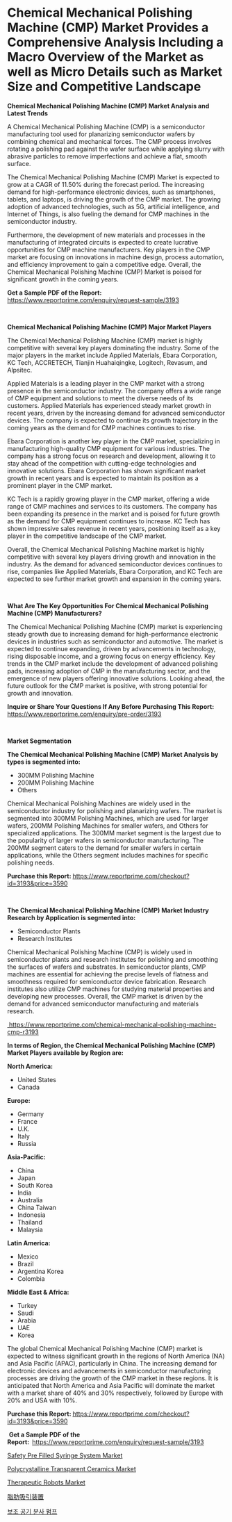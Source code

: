 <p><h1>Chemical Mechanical Polishing Machine (CMP) Market Provides a Comprehensive Analysis Including a Macro Overview of the Market as well as Micro Details such as Market Size and Competitive Landscape</h1></p><p><strong>Chemical Mechanical Polishing Machine (CMP) Market Analysis and Latest Trends</strong></p>
<p><p>A Chemical Mechanical Polishing Machine (CMP) is a semiconductor manufacturing tool used for planarizing semiconductor wafers by combining chemical and mechanical forces. The CMP process involves rotating a polishing pad against the wafer surface while applying slurry with abrasive particles to remove imperfections and achieve a flat, smooth surface. </p><p>The Chemical Mechanical Polishing Machine (CMP) Market is expected to grow at a CAGR of 11.50% during the forecast period. The increasing demand for high-performance electronic devices, such as smartphones, tablets, and laptops, is driving the growth of the CMP market. The growing adoption of advanced technologies, such as 5G, artificial intelligence, and Internet of Things, is also fueling the demand for CMP machines in the semiconductor industry. </p><p>Furthermore, the development of new materials and processes in the manufacturing of integrated circuits is expected to create lucrative opportunities for CMP machine manufacturers. Key players in the CMP market are focusing on innovations in machine design, process automation, and efficiency improvement to gain a competitive edge. Overall, the Chemical Mechanical Polishing Machine (CMP) Market is poised for significant growth in the coming years.</p></p>
<p><strong>Get a Sample PDF of the Report:&nbsp;</strong> <a href="https://www.reportprime.com/enquiry/request-sample/3193">https://www.reportprime.com/enquiry/request-sample/3193</a></p>
<p>&nbsp;</p>
<p><strong>Chemical Mechanical Polishing Machine (CMP) Major Market Players</strong></p>
<p><p>The Chemical Mechanical Polishing Machine (CMP) market is highly competitive with several key players dominating the industry. Some of the major players in the market include Applied Materials, Ebara Corporation, KC Tech, ACCRETECH, Tianjin Huahaiqingke, Logitech, Revasum, and Alpsitec. </p><p>Applied Materials is a leading player in the CMP market with a strong presence in the semiconductor industry. The company offers a wide range of CMP equipment and solutions to meet the diverse needs of its customers. Applied Materials has experienced steady market growth in recent years, driven by the increasing demand for advanced semiconductor devices. The company is expected to continue its growth trajectory in the coming years as the demand for CMP machines continues to rise.</p><p>Ebara Corporation is another key player in the CMP market, specializing in manufacturing high-quality CMP equipment for various industries. The company has a strong focus on research and development, allowing it to stay ahead of the competition with cutting-edge technologies and innovative solutions. Ebara Corporation has shown significant market growth in recent years and is expected to maintain its position as a prominent player in the CMP market.</p><p>KC Tech is a rapidly growing player in the CMP market, offering a wide range of CMP machines and services to its customers. The company has been expanding its presence in the market and is poised for future growth as the demand for CMP equipment continues to increase. KC Tech has shown impressive sales revenue in recent years, positioning itself as a key player in the competitive landscape of the CMP market.</p><p>Overall, the Chemical Mechanical Polishing Machine market is highly competitive with several key players driving growth and innovation in the industry. As the demand for advanced semiconductor devices continues to rise, companies like Applied Materials, Ebara Corporation, and KC Tech are expected to see further market growth and expansion in the coming years.</p></p>
<p>&nbsp;</p>
<p><strong>What Are The Key Opportunities For Chemical Mechanical Polishing Machine (CMP) Manufacturers?</strong></p>
<p><p>The Chemical Mechanical Polishing Machine (CMP) market is experiencing steady growth due to increasing demand for high-performance electronic devices in industries such as semiconductor and automotive. The market is expected to continue expanding, driven by advancements in technology, rising disposable income, and a growing focus on energy efficiency. Key trends in the CMP market include the development of advanced polishing pads, increasing adoption of CMP in the manufacturing sector, and the emergence of new players offering innovative solutions. Looking ahead, the future outlook for the CMP market is positive, with strong potential for growth and innovation.</p></p>
<p><strong>Inquire or Share Your Questions If Any Before Purchasing This Report:</strong> <a href="https://www.reportprime.com/enquiry/pre-order/3193">https://www.reportprime.com/enquiry/pre-order/3193</a></p>
<p>&nbsp;</p>
<p><strong>Market Segmentation</strong></p>
<p><strong>The Chemical Mechanical Polishing Machine (CMP) Market Analysis by types is segmented into:</strong></p>
<p><ul><li>300MM Polishing Machine</li><li>200MM Polishing Machine</li><li>Others</li></ul></p>
<p><p>Chemical Mechanical Polishing Machines are widely used in the semiconductor industry for polishing and planarizing wafers. The market is segmented into 300MM Polishing Machines, which are used for larger wafers, 200MM Polishing Machines for smaller wafers, and Others for specialized applications. The 300MM market segment is the largest due to the popularity of larger wafers in semiconductor manufacturing. The 200MM segment caters to the demand for smaller wafers in certain applications, while the Others segment includes machines for specific polishing needs.</p></p>
<p><strong>Purchase this Report:&nbsp;</strong><a href="https://www.reportprime.com/checkout?id=3193&price=3590">https://www.reportprime.com/checkout?id=3193&price=3590</a></p>
<p>&nbsp;</p>
<p><strong>The Chemical Mechanical Polishing Machine (CMP) Market Industry Research by Application is segmented into:</strong></p>
<p><ul><li>Semiconductor Plants</li><li>Research Institutes</li></ul></p>
<p><p>Chemical Mechanical Polishing Machine (CMP) is widely used in semiconductor plants and research institutes for polishing and smoothing the surfaces of wafers and substrates. In semiconductor plants, CMP machines are essential for achieving the precise levels of flatness and smoothness required for semiconductor device fabrication. Research institutes also utilize CMP machines for studying material properties and developing new processes. Overall, the CMP market is driven by the demand for advanced semiconductor manufacturing and materials research.</p></p>
<p><a href="https://www.reportprime.com/chemical-mechanical-polishing-machine-cmp-r3193">&nbsp;https://www.reportprime.com/chemical-mechanical-polishing-machine-cmp-r3193</a></p>
<p><strong>In terms of Region, the Chemical Mechanical Polishing Machine (CMP) Market Players available by Region are:</strong></p>
<p>
    <p> <strong> North America: </strong>
        <ul>
            <li>United States</li>
            <li>Canada</li>
        </ul>
        </p> 
    <p> <strong> Europe: </strong>
        <ul>
            <li>Germany</li>
            <li>France</li>
            <li>U.K.</li>
            <li>Italy</li>
            <li>Russia</li>
        </ul>
        </p> 
    <p> <strong> Asia-Pacific: </strong>
        <ul>
            <li>China</li>
            <li>Japan</li>
            <li>South Korea</li>
            <li>India</li>
            <li>Australia</li>
            <li>China Taiwan</li>
            <li>Indonesia</li>
            <li>Thailand</li>
            <li>Malaysia</li>
        </ul>
        </p> 
    <p> <strong> Latin America: </strong>
        <ul>
            <li>Mexico</li>
            <li>Brazil</li>
            <li>Argentina Korea</li>
            <li>Colombia</li>
        </ul>
        </p> 
    <p> <strong> Middle East & Africa: </strong>
        <ul>
            <li>Turkey</li>
            <li>Saudi</li>
            <li>Arabia</li>
            <li>UAE</li>
            <li>Korea</li>
        </ul>
    </p>
    </p>
<p><p>The global Chemical Mechanical Polishing Machine (CMP) market is expected to witness significant growth in the regions of North America (NA) and Asia Pacific (APAC), particularly in China. The increasing demand for electronic devices and advancements in semiconductor manufacturing processes are driving the growth of the CMP market in these regions. It is anticipated that North America and Asia Pacific will dominate the market with a market share of 40% and 30% respectively, followed by Europe with 20% and USA with 10%.</p></p>
<p><strong>Purchase this Report: </strong><a href="https://www.reportprime.com/checkout?id=3193&price=3590">https://www.reportprime.com/checkout?id=3193&price=3590</a></p>
<p>&nbsp;<strong>Get a Sample PDF of the Report:&nbsp;&nbsp;</strong><a href="https://www.reportprime.com/enquiry/request-sample/3193">https://www.reportprime.com/enquiry/request-sample/3193</a></p>
<p><strong></strong></p>
<p><p><a href="https://www.linkedin.com/pulse/global-safety-pre-filled-syringe-system-market-exploring-share-ynlke">Safety Pre Filled Syringe System Market</a></p><p><a href="https://github.com/riwar777/Market-Research-Report-List-1/blob/main/polycrystalline-transparent-ceramics-market.md">Polycrystalline Transparent Ceramics Market</a></p><p><a href="https://issuu.com/reportprime-2/docs/therapeutic-robots-market-size-2030.pptx">Therapeutic Robots Market</a></p><p><a href="https://github.com/LeoraEber/Market-Research-Report-List-1/blob/main/382564130059.md">脂肪吸引装置</a></p><p><a href="https://medium.com/@pepo3k/%EC%A7%80%EC%97%AD-%EC%9C%A0%ED%98%95-%EC%9B%90%EC%82%B0%EC%A7%80-%EC%8B%9C%EC%9E%A5-%ED%9B%84%ED%8C%90%EB%A7%A4-%EC%8B%9C%EC%9E%A5-%EB%B0%8F-%EC%9D%91%EC%9A%A9-%EC%86%8C%ED%98%95-%EC%9E%90%EB%8F%99%EC%B0%A8-%EC%83%81%EC%9A%A9%EC%B0%A8-%EA%B8%B0%ED%83%80-%EC%97%90-%EB%94%B0%EB%A5%B8-%EA%B8%80%EB%A1%9C%EB%B2%8C-2%EC%B0%A8-%EA%B3%B5%EA%B8%B0-%EC%A3%BC%EC%9E%85-%ED%8E%8C%ED%94%84-%EC%8B%9C%EC%9E%A5%EC%9D%98-%EC%B6%94%EC%84%B8%EC%99%80-%EC%84%B1%EC%9E%A5-%EA%B8%B0%ED%9A%8C-%ED%8F%89%EA%B0%80-6d9034445879">보조 공기 분사 펌프</a></p></p>